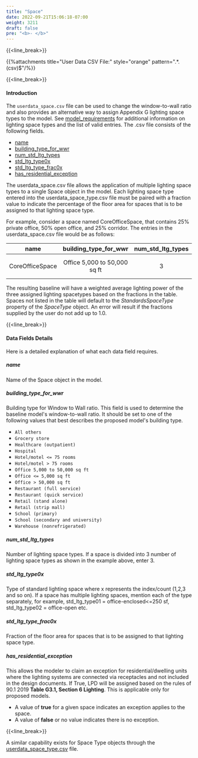 ```yaml
---
title: "Space"
date: 2022-09-21T15:06:18-07:00
weight: 3211
draft: false
pre: "<b>- </b>"
---
```


{{<line_break>}}

{{%attachments title="User Data CSV File:" style="orange" pattern=".*\.(csv)$"/%}}

{{<line_break>}}

#### Introduction 

The `userdata_space.csv` file can be used to change the window-to-wall ratio and also provides an alternative way to assign Appendix G lighting space types to the model. See [model_requirements](/BEM-for-PRM/user_guide/model_requirements/standards_space_type) for additional information on lighting space types and the list of valid entries. 
The .csv file consists of the following fields. 
- [name](#name) 
- [building_type_for_wwr](#building_type_for_wwr)
- [num_std_ltg_types](#num_std_ltg_types) 
- [std_ltg_type0x](#std_ltg_type0x)
- [std_ltg_type_frac0x](#std_ltg_type_frac0x)
- [has_residential_exception](#has_residential_exception)

The userdata_space.csv file allows the application of multiple lighting space types to a single Space object in the model. Each lighting space type entered into the userdata_space_type.csv file must be paired with a fraction value to indicate the percentage of the floor area for spaces that is to be assigned to that lighting space type.

For example, consider a space named CoreOfficeSpace, that contains 25% private office, 50% open office, and 25% corridor. The entries in the userdata_space.csv file would be as follows:

|name|building_type_for_wwr|num_std_ltg_types|std_ltg_type01|std_ltg_type_frac01|std_ltg_type02|std_ltg_type_frac02|std_ltg_type03|std_ltg_type_frac03|has_residential_exception|
|----|:-------------------:|:---------------:|--------------|:-------------------:|--------------|:-------------------:|--------------|:------------------:|:----------------------:|
|CoreOfficeSpace|Office 5,000 to 50,000 sq ft| 3 |office - enclosed <= 250 sf|0.25|office - open|0.50|corridor - all other|0.25|false|

The resulting baseline will have a weighted average lighting power of the three assigned lighting spacetypes based on the fractions in the table. Spaces not listed in the table will default to the *StandardsSpaceType* property of the *SpaceType* object. An error will result if the fractions supplied by the user do not add up to 1.0.

{{<line_break>}}

#### Data Fields Details

Here is a detailed explanation of what each data field requires. 

##### **name**
Name of the Space object in the model. 

##### **building_type_for_wwr**
Building type for Window to Wall ratio. This field is used to determine the baseline model's window-to-wall ratio. It should be set to one of the following values that best describes the proposed model's building type.
- `All others`
- `Grocery store`
- `Healthcare (outpatient)`
- `Hospital`
- `Hotel/motel <= 75 rooms`
- `Hotel/motel > 75 rooms`
- `Office 5,000 to 50,000 sq ft`
- `Office <= 5,000 sq ft`
- `Office > 50,000 sq ft`
- `Restaurant (full service)`
- `Restaurant (quick service)`
- `Retail (stand alone)`
- `Retail (strip mall)`
- `School (primary)`
- `School (secondary and university)`
- `Warehouse (nonrefrigerated)`

##### **num_std_ltg_types**
Number of lighting space types. If a space is divided into 3 number of lighting space types as shown in the example above, enter 3. 

##### **std_ltg_type0x**
Type of standard lighting space where x represents the index/count (1,2,3 and so on). If a space has multiple lighting spaces, mention each of the type separately, for example, std_ltg_type01 = office-enclosed<=250 sf, std_ltg_type02 = office-open etc. 

##### **std_ltg_type_frac0x**
Fraction of the floor area for spaces that is to be assigned to that lighting space type. 

##### **has_residential_exception**
This allows the modeler to claim an exception for residential/dwelling units where the lighting systems are connected via receptacles and not included in the design documents. If True, LPD will be assigned based on the rules of 90.1 2019 **Table G3.1, Section 6 Lighting**. This is applicable only for proposed models. 

- A value of **true** for a given space indicates an exception applies to the space.
- A value of **false** or no value indicates there is no exception.

{{<line_break>}}

A similar capability exists for Space Type objects through the [userdata_space_type.csv](/BEM-for-PRM/user_guide/add_compliance_data/user_data_space_type) file.
